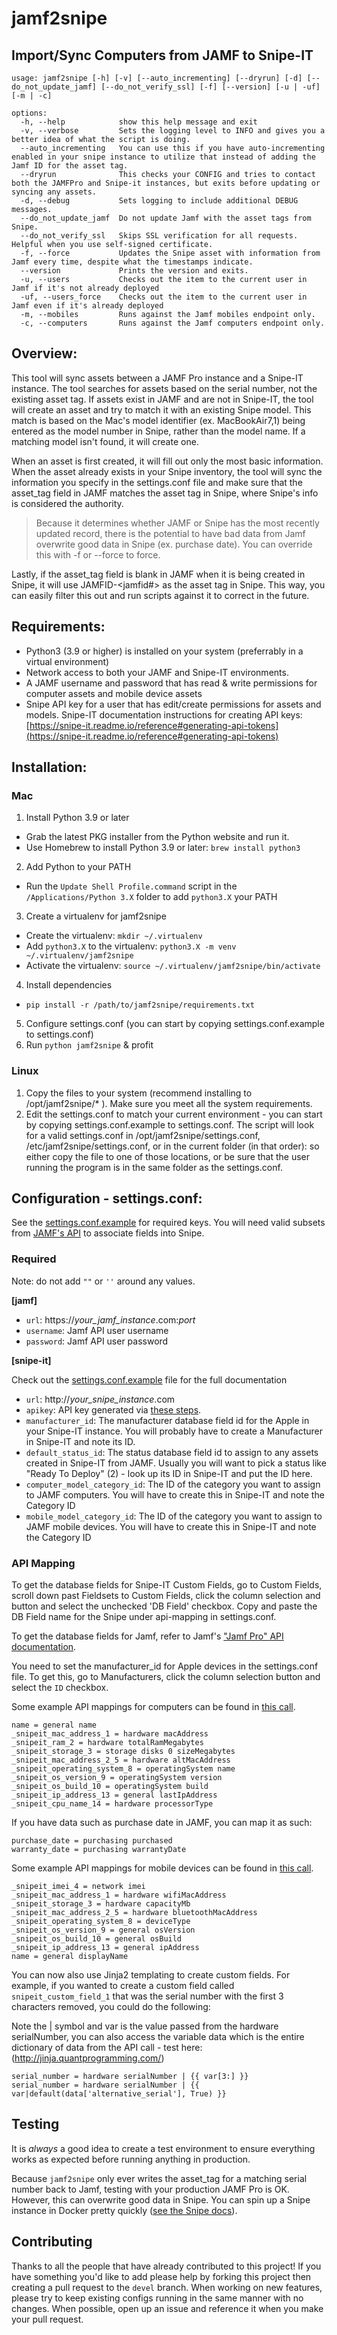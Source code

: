 # jamf2snipe

## Import/Sync Computers from JAMF to Snipe-IT

```
usage: jamf2snipe [-h] [-v] [--auto_incrementing] [--dryrun] [-d] [--do_not_update_jamf] [--do_not_verify_ssl] [-f] [--version] [-u | -uf] [-m | -c]

options:
  -h, --help            show this help message and exit
  -v, --verbose         Sets the logging level to INFO and gives you a better idea of what the script is doing.
  --auto_incrementing   You can use this if you have auto-incrementing enabled in your snipe instance to utilize that instead of adding the Jamf ID for the asset tag.
  --dryrun              This checks your CONFIG and tries to contact both the JAMFPro and Snipe-it instances, but exits before updating or syncing any assets.
  -d, --debug           Sets logging to include additional DEBUG messages.
  --do_not_update_jamf  Do not update Jamf with the asset tags from Snipe.
  --do_not_verify_ssl   Skips SSL verification for all requests. Helpful when you use self-signed certificate.
  -f, --force           Updates the Snipe asset with information from Jamf every time, despite what the timestamps indicate.
  --version             Prints the version and exits.
  -u, --users           Checks out the item to the current user in Jamf if it's not already deployed
  -uf, --users_force    Checks out the item to the current user in Jamf even if it's already deployed
  -m, --mobiles         Runs against the Jamf mobiles endpoint only.
  -c, --computers       Runs against the Jamf computers endpoint only.
```

## Overview:

This tool will sync assets between a JAMF Pro instance and a Snipe-IT instance. The tool searches for assets based on
the serial number, not the existing asset tag. If assets exist in JAMF and are not in Snipe-IT, the tool will create an
asset and try to match it with an existing Snipe model. This match is based on the Mac's model identifier (ex.
MacBookAir7,1) being entered as the model number in Snipe, rather than the model name. If a matching model isn't found,
it will create one.

When an asset is first created, it will fill out only the most basic information. When the asset already exists in your
Snipe inventory, the tool will sync the information you specify in the settings.conf file and make sure that the
asset_tag field in JAMF matches the asset tag in Snipe, where Snipe's info is considered the authority.

> Because it determines whether JAMF or Snipe has the most recently updated record, there is the potential to have bad
> data from Jamf overwrite good data in Snipe (ex. purchase date). You can override this with -f or --force to force.

Lastly, if the asset_tag field is blank in JAMF when it is being created in Snipe, it will use JAMFID-<jamfid#> as the
asset tag in Snipe. This way, you can easily filter this out and run scripts against it to correct in the future.

## Requirements:

- Python3 (3.9 or higher) is installed on your system (preferrably in a virtual environment)
- Network access to both your JAMF and Snipe-IT environments.
- A JAMF username and password that has read & write permissions for computer assets and mobile device assets
- Snipe API key for a user that has edit/create permissions for assets and models. Snipe-IT documentation instructions
  for creating API
  keys: [https://snipe-it.readme.io/reference#generating-api-tokens](https://snipe-it.readme.io/reference#generating-api-tokens)

## Installation:

### Mac

1. Install Python 3.9 or later

- Grab the latest PKG installer from the Python website and run it.
- Use Homebrew to install Python 3.9 or later: `brew install python3`

2. Add Python to your PATH

- Run the `Update Shell Profile.command` script in the `/Applications/Python 3.X` folder to add `python3.X` your PATH

3. Create a virtualenv for jamf2snipe

- Create the virtualenv: `mkdir ~/.virtualenv`
- Add `python3.X` to the virtualenv: `python3.X -m venv ~/.virtualenv/jamf2snipe`
- Activate the virtualenv: `source ~/.virtualenv/jamf2snipe/bin/activate`

4. Install dependencies

- `pip install -r /path/to/jamf2snipe/requirements.txt`

5. Configure settings.conf (you can start by copying settings.conf.example to settings.conf)
6. Run `python jamf2snipe` & profit

### Linux

1. Copy the files to your system (recommend installing to /opt/jamf2snipe/* ). Make sure you meet all the system
   requirements.
2. Edit the settings.conf to match your current environment - you can start by copying settings.conf.example to
   settings.conf. The script will look for a valid settings.conf in /opt/jamf2snipe/settings.conf,
   /etc/jamf2snipe/settings.conf, or in the current folder (in that order): so either copy the file to one of those
   locations, or be sure that the user running the program is in the same folder as the settings.conf.

## Configuration - settings.conf:

See the [settings.conf.example](https://github.com/grokability/jamf2snipe/blob/main/settings.conf.example) for required
keys. You will need valid subsets from [JAMF's API](https://developer.jamf.com/apis/classic-api/index) to associate
fields into Snipe.

### Required

Note: do not add `""` or `''` around any values.

**[jamf]**

- `url`: https://*your_jamf_instance*.com:*port*
- `username`: Jamf API user username
- `password`: Jamf API user password

**[snipe-it]**

Check out the [settings.conf.example](https://github.com/grokability/jamf2snipe/blob/main/settings.conf.example) file
for the full documentation

- `url`: http://*your_snipe_instance*.com
- `apikey`: API key generated via [these steps](https://snipe-it.readme.io/reference#generating-api-tokens).
- `manufacturer_id`: The manufacturer database field id for the Apple in your Snipe-IT instance. You will probably have
  to create a Manufacturer in Snipe-IT and note its ID.
- `default_status_id`: The status database field id to assign to any assets created in Snipe-IT from JAMF. Usually you
  will want to pick a status like "Ready To Deploy" (2) - look up its ID in Snipe-IT and put the ID here.
- `computer_model_category_id`: The ID of the category you want to assign to JAMF computers. You will have to create
  this in Snipe-IT and note the Category ID
- `mobile_model_category_id`: The ID of the category you want to assign to JAMF mobile devices. You will have to create
  this in Snipe-IT and note the Category ID

### API Mapping

To get the database fields for Snipe-IT Custom Fields, go to Custom Fields, scroll down past Fieldsets to Custom Fields,
click the column selection and button and select the unchecked 'DB Field' checkbox. Copy and paste the DB Field name for
the Snipe under api-mapping in settings.conf.

To get the database fields for Jamf, refer to
Jamf's ["Jamf Pro" API documentation](https://developer.jamf.com/jamf-pro/reference/jamf-pro-api).

You need to set the manufacturer_id for Apple devices in the settings.conf file. To get this, go to Manufacturers, click
the column selection button and select the `ID` checkbox.

Some example API mappings for computers can be
found in [this call](https://developer.jamf.com/jamf-pro/reference/get_v1-computers-inventory).

```
name = general name
_snipeit_mac_address_1 = hardware macAddress
_snipeit_ram_2 = hardware totalRamMegabytes
_snipeit_storage_3 = storage disks 0 sizeMegabytes
_snipeit_mac_address_2_5 = hardware altMacAddress
_snipeit_operating_system_8 = operatingSystem name
_snipeit_os_version_9 = operatingSystem version
_snipeit_os_build_10 = operatingSystem build
_snipeit_ip_address_13 = general lastIpAddress
_snipeit_cpu_name_14 = hardware processorType
```

If you have data such as purchase date in JAMF, you can map it as such:

```
purchase_date = purchasing purchased 
warranty_date = purchasing warrantyDate 
```

Some example API mappings for mobile devices can be
found in [this call](https://developer.jamf.com/jamf-pro/reference/get_v2-mobile-devices-detail).

```
_snipeit_imei_4 = network imei
_snipeit_mac_address_1 = hardware wifiMacAddress
_snipeit_storage_3 = hardware capacityMb
_snipeit_mac_address_2_5 = hardware bluetoothMacAddress
_snipeit_operating_system_8 = deviceType
_snipeit_os_version_9 = general osVersion
_snipeit_os_build_10 = general osBuild
_snipeit_ip_address_13 = general ipAddress
name = general displayName
```

You can now also use Jinja2 templating to create custom fields. For example, if you wanted to create a custom field
called `snipeit_custom_field_1` that was the serial number with the first 3 characters removed, you could do the
following:

Note the | symbol and var is the value passed from the hardware serialNumber, you can also access the variable data
which is the entire dictionary of data from the API call - test here: (http://jinja.quantprogramming.com/)

```
serial_number = hardware serialNumber | {{ var[3:] }}
serial_number = hardware serialNumber | {{ var|default(data['alternative_serial'], True) }}
```

## Testing

It is *always* a good idea to create a test environment to ensure everything works as expected before running anything
in production.

Because `jamf2snipe` only ever writes the asset_tag for a matching serial number back to Jamf, testing with your
production JAMF Pro is OK. However, this can overwrite good data in Snipe. You can spin up a Snipe instance in Docker
pretty quickly ([see the Snipe docs](https://snipe-it.readme.io/docs/docker)).

## Contributing

Thanks to all the people that have already contributed to this project! If you have something you'd like to add
please help by forking this project then creating a pull request to the `devel` branch. When working on new features,
please try to keep existing configs running in the same manner with no changes. When possible, open up an issue and
reference it when you make your pull request.
